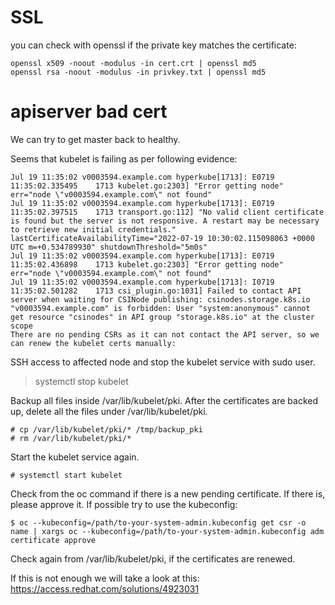 # SSL

you can check with openssl if the private key matches the certificate:

```
openssl x509 -noout -modulus -in cert.crt | openssl md5
openssl rsa -noout -modulus -in privkey.txt | openssl md5
```


# apiserver bad cert

We can try to get master back to healthy.


Seems that kubelet is failing as per following evidence:

```
Jul 19 11:35:02 v0003594.example.com hyperkube[1713]: E0719 11:35:02.335495    1713 kubelet.go:2303] "Error getting node" err="node \"v0003594.example.com\" not found"
Jul 19 11:35:02 v0003594.example.com hyperkube[1713]: E0719 11:35:02.397515    1713 transport.go:112] "No valid client certificate is found but the server is not responsive. A restart may be necessary to retrieve new initial credentials." lastCertificateAvailabilityTime="2022-07-19 10:30:02.115098063 +0000 UTC m=+0.534789930" shutdownThreshold="5m0s"
Jul 19 11:35:02 v0003594.example.com hyperkube[1713]: E0719 11:35:02.436898    1713 kubelet.go:2303] "Error getting node" err="node \"v0003594.example.com\" not found"
Jul 19 11:35:02 v0003594.example.com hyperkube[1713]: I0719 11:35:02.501282    1713 csi_plugin.go:1031] Failed to contact API server when waiting for CSINode publishing: csinodes.storage.k8s.io "v0003594.example.com" is forbidden: User "system:anonymous" cannot get resource "csinodes" in API group "storage.k8s.io" at the cluster scope
There are no pending CSRs as it can not contact the API server, so we can renew the kubelet certs manually:
```

SSH access to affected node and stop the kubelet service with sudo user.

> systemctl stop kubelet

Backup all files inside /var/lib/kubelet/pki. After the certificates are backed up, delete all the files under /var/lib/kubelet/pki.

```
# cp /var/lib/kubelet/pki/* /tmp/backup_pki
# rm /var/lib/kubelet/pki/*
```

Start the kubelet service again.

```
# systemctl start kubelet
```

Check from the oc command if there is a new pending certificate. If there is, please approve it. If possible try to use the kubeconfig:

```
$ oc --kubeconfig=/path/to-your-system-admin.kubeconfig get csr -o name | xargs oc --kubeconfig=/path/to-your-system-admin.kubeconfig adm certificate approve
```

Check again from /var/lib/kubelet/pki, if the certificates are renewed.

If this is not enough we will take a look at this: https://access.redhat.com/solutions/4923031